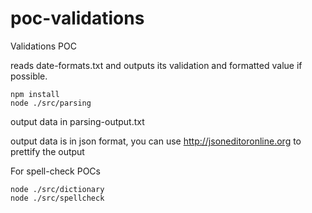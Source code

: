 # poc-validations
Validations POC

reads date-formats.txt and outputs its validation and formatted value if possible.

    npm install
    node ./src/parsing

output data in parsing-output.txt

output data is in json format, you can use http://jsoneditoronline.org to prettify the output

For spell-check POCs

    node ./src/dictionary
    node ./src/spellcheck
